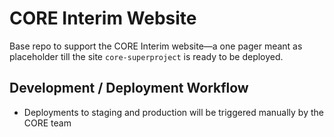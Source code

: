 # CORE Interim Website

Base repo to support the CORE Interim website—a one pager meant as placeholder till the site `core-superproject` is ready to be deployed.

## Development / Deployment Workflow

* Deployments to staging and production will be triggered manually by the CORE team